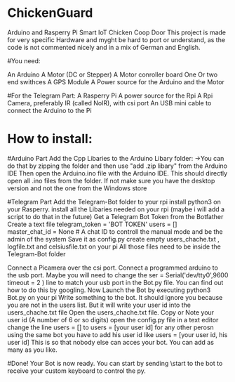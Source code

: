 # ChickenGuard
Arduino and Rasperry Pi Smart IoT Chicken Coop Door
This project is made for very specific Hardware and myght be hard to port or understand, 
as the code is not commented nicely and in a mix of German and English.

#You need:

An Arduino
A Motor (DC or Stepper)
A Motor conroller board
One Or two end swithces
A GPS Module
A Power source for the Arduino and the Motor

#For the Telegram Part:
A Rasperry Pi
A power source for the Rpi
A Rpi Camera, preferably IR (called NoIR), with csi port
An USB mini cable to connect the Arduino to the Pi


# How to install:

#Arduino Part
Add the Cpp Libaries to the Arduino Libary folder:
->You can do that by zipping the folder and then use "add .zip libary" from the Arduino IDE
Then open the Arduino.ino file with the Arduino IDE. This should directly open all .ino files from the folder. 
If not make sure you have the desktop version and not the one from the Windows store

#Telegram Part
Add the Telegram-Bot folder to your rpi
install python3 on your Rasperry. 
install all the Libaries needed on your rpi
(maybe i will add a script to do that in the future)
Get a Telegram Bot Token from the Botfather
Create a text file
	telegram_token = 'BOT TOKEN'
	users = []  
	master_chat_id = None # A chat ID to controll the manual mode and be the admin of the system
Save it as config.py
create empty users_chache.txt , logfile.txt and celsiusfile.txt on your pi
All those files need to be inside the Telegram-Bot folder

Connect a Picamera over the csi port. Connect a programmed arduino to the usb port.
Maybe you will need to change the ser = Serial('dev/tty0',9600 timeout = 2 ) line to match your usb port in the Bot.py file. 
You can find out how to do this by googling.
Now Launch the Bot by executing   python3 Bot.py   on your pi
Write something to the bot. It should ignore you because you are not in the users list.
But it will write your user id into the users_chache.txt file
Open the users_chache.txt file.
Copy or Note your user id (A number of 6 or so digits)
open the config.py file in a text editor
change the line    users = []    to     users = [your user id]
for any other perosn using the same bot you have to add his user id like    users = [your user id, his user id]
This is so that nobody else can acces your bot. You can add as many as you like.

#Done!
Your Bot is now ready. You can start by sending \start to the bot to receive your custom keyboard to control the py.


